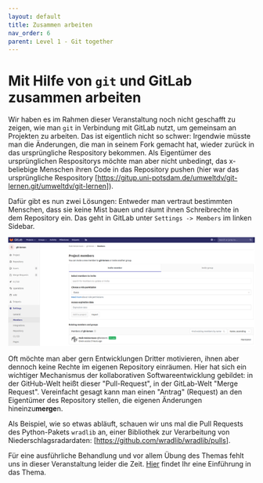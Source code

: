 ```yaml
---
layout: default
title: Zusammen arbeiten
nav_order: 6
parent: Level 1 - Git together
---
```


# Mit Hilfe von `git` und GitLab zusammen arbeiten

Wir haben es im Rahmen dieser Veranstaltung noch nicht geschafft zu zeigen, wie
man `git` in Verbindung mit GitLab nutzt, um gemeinsam an Projekten zu arbeiten.
Das ist eigentlich nicht so schwer: Irgendwie müsste man die Änderungen, die man
in seinem Fork gemacht hat, wieder zurück in das ursprüngliche Respository bekommen.
Als Eigentümer des ursprünglichen Respositorys möchte man aber nicht unbedingt,
das x-beliebige Menschen ihren Code in das Repository pushen (hier war das ursprüngliche
Respository [https://gitup.uni-potsdam.de/umweltdv/git-lernen.git/umweltdv/git-lernen]).

Dafür gibt es nun zwei Lösungen: Entweder man vertraut bestimmten Menschen, dass
sie keine Mist bauen und räumt ihnen Schreibrechte in dem Repository ein. Das geht
in GitLab unter `Settings -> Members` im linken Sidebar.

![img](img/permissions.png)

Oft möchte man aber gern Entwicklungen Dritter motivieren, ihnen aber dennoch keine
Rechte im eigenen Repository einräumen. Hier hat sich ein wichtiger Mechanismus
der kollaborativen Softwareentwicklung gebildet: in der GitHub-Welt heißt dieser
"Pull-Request", in der GitLab-Welt "Merge Request". Vereinfacht gesagt kann man
einen "Antrag" (Request) an den Eigentümer des Repository stellen, die eigenen
Änderungen hineinzu**merge**n.

Als Beispiel, wie so etwas abläuft, schauen wir uns mal die Pull Requests
des Python-Pakets `wradlib` an, einer Bibliothek zur Verarbeitung von Niederschlagsradardaten:
[https://github.com/wradlib/wradlib/pulls].

Für eine ausführliche Behandlung und vor allem Übung des Themas fehlt uns in dieser
Veranstaltung leider die Zeit. [Hier](https://www.earthdatascience.org/courses/intro-to-earth-data-science/git-github/github-collaboration/)
findet Ihr eine Einführung in das Thema.
